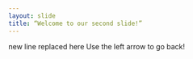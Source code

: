 ```yaml
---
layout: slide
title: “Welcome to our second slide!”
---
```

new line replaced here
Use the left arrow to go back!
